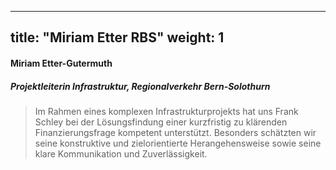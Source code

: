 
---
title: "Miriam Etter RBS"
weight: 1
---
#### Miriam Etter-Gutermuth
##### Projektleiterin Infrastruktur, Regionalverkehr Bern-Solothurn
> Im Rahmen eines komplexen Infrastrukturprojekts hat uns Frank Schley bei der Lösungsfindung einer kurzfristig zu klärenden Finanzierungsfrage 
kompetent unterstützt. Besonders schätzten wir seine konstruktive und zielorientierte Herangehensweise sowie seine klare Kommunikation und Zuverlässigkeit. 
